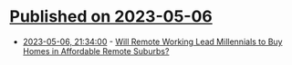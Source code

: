 # [Published on 2023-05-06](index.md)

* [2023-05-06, 21:34:00](https://it.slashdot.org/story/23/05/06/2027216/will-remote-working-lead-millennials-to-buy-homes-in-affordable-remote-suburbs?utm_source=rss1.0mainlinkanon&utm_medium=feed) - [Will Remote Working Lead Millennials to Buy Homes in Affordable Remote Suburbs?](https://it.slashdot.org/story/23/05/06/2027216/will-remote-working-lead-millennials-to-buy-homes-in-affordable-remote-suburbs?utm_source=rss1.0mainlinkanon&utm_medium=feed)
